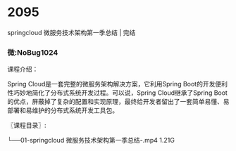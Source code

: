 # 2095
springcloud 微服务技术架构第一季总结 | 完结
### 微:NoBug1024 


课程介绍：

Spring Cloud是一套完整的微服务架构解决方案，它利用Spring Boot的开发便利性巧妙地简化了分布式系统开发过程。可以说，Spring Cloud继承了Spring Boot的优点，屏蔽掉了复杂的配置和实现原理，最终给开发者留出了一套简单易懂、易部署和易维护的分布式系统开发工具包。

〖课程目录〗:


└──01-springcloud 微服务技术架构第一季总结-.mp4  1.21G
